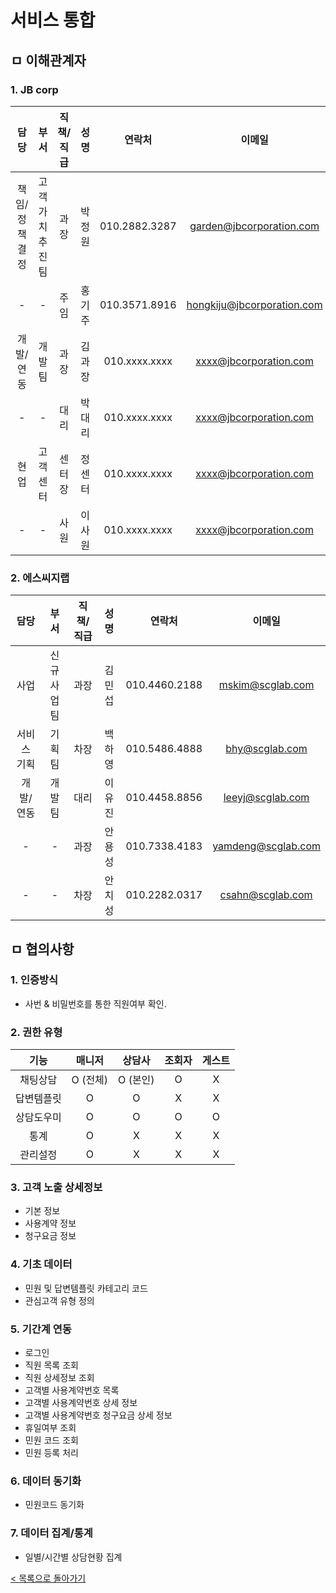 # 서비스 통합

## ㅁ 이해관계자
### 1. JB corp
| 담당 | 부서 | 직책/직급 | 성명 | 연락처 | 이메일 |
|:---:|:---:|:---:|:---:|:---:|:---:|
| 책임/정책결정 | 고객가치추진팀 | 과장 | 박정원 | 010.2882.3287 | garden@jbcorporation.com |
| - | - | 주임 | 홍기주 | 010.3571.8916 | hongkiju@jbcorporation.com |
| 개발/연동 | 개발팀 | 과장 | 김과장 | 010.xxxx.xxxx | xxxx@jbcorporation.com |
| - | - | 대리 | 박대리 | 010.xxxx.xxxx | xxxx@jbcorporation.com |
| 현업 | 고객센터 | 센터장 | 정센터 | 010.xxxx.xxxx | xxxx@jbcorporation.com |
| - | - | 사원 | 이사원 | 010.xxxx.xxxx | xxxx@jbcorporation.com |

### 2. 에스씨지랩
| 담당 | 부서 | 직책/직급 | 성명 | 연락처 | 이메일 |
|:---:|:---:|:---:|:---:|:---:|:---:|
| 사업 | 신규사업팀 | 과장 | 김민섭 | 010.4460.2188 | mskim@scglab.com |
| 서비스 기획 | 기획팀 | 차장 | 백하영 | 010.5486.4888 | bhy@scglab.com |
| 개발/연동| 개발팀 | 대리 | 이유진 | 010.4458.8856 | leeyj@scglab.com |
| - | - | 과장 | 안용성 | 010.7338.4183 | yamdeng@scglab.com |
| - | - | 차장 | 안치성 | 010.2282.0317 | csahn@scglab.com |

## ㅁ 협의사항

### 1. 인증방식
 - 사번 & 비밀번호를 통한 직원여부 확인.

### 2. 권한 유형
| 기능 | 매니저 | 상담사 | 조회자 | 게스트 |
|:---:|:---:|:---:|:---:|:---:|
| 채팅상담 | O (전체) | O (본인) | O | X |
| 답변템플릿 | O | O | X | X | 
| 상담도우미 | O | O | O | O |
| 통계 | O | X | X | X |
| 관리설정 | O | X | X | X | 

### 3. 고객 노출 상세정보
 - 기본 정보
 - 사용계약 정보
 - 청구요금 정보

### 4. 기초 데이터
 - 민원 및 답변템플릿 카테고리 코드
 - 관심고객 유형 정의

### 5. 기간계 연동
 - 로그인
 - 직원 목록 조회
 - 직원 상세정보 조회
 - 고객별 사용계약번호 목록
 - 고객별 사용계약번호 상세 정보
 - 고객별 사용계약번호 청구요금 상세 정보
 - 휴일여부 조회
 - 민원 코드 조회
 - 민원 등록 처리

 ### 6. 데이터 동기화
 - 민원코드 동기화

 ### 7. 데이터 집계/통계
 - 일별/시간별 상담현황 집계

[< 목록으로 돌아가기](manual.md)